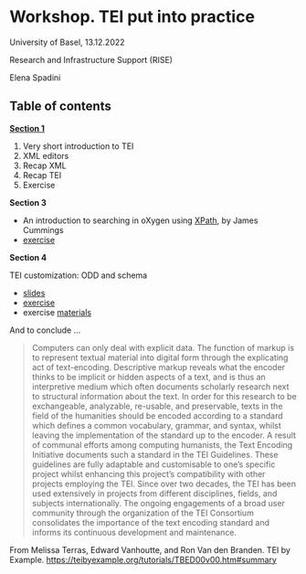 # Workshop. TEI put into practice

University of Basel, 13.12.2022

Research and Infrastructure Support (RISE)

Elena Spadini


## Table of contents

[**Section 1**](section1.md)
1. Very short introduction to TEI
2. XML editors
3. Recap XML
4. Recap TEI
5. Exercise


**Section 3**

- An introduction to searching in oXygen
using [XPath](https://dixit.uni-koeln.de/wp-content/uploads/2015/04/Camp2-4-James_Cummings_-_An_introduction_to_searching_in_oXygen_using_XPath__talk.pdf), by James Cummings
- [exercise](docs/xpath-exercise.md)

**Section 4**

TEI customization: ODD and schema
- [slides](https://elespdn.github.io/talks/20190425_TEIcustomization/slides/TEIcustomizationSlides-rpubs.html#/)
- [exercise](https://github.com/elespdn/elespdn.github.io/tree/master/talks/20190425_TEIcustomization/exercises)
- exercise [materials](https://github.com/elespdn/elespdn.github.io/tree/master/talks/20190425_TEIcustomization/materials) 


And to conclude ...

> Computers can only deal with explicit data. The function of markup is to represent textual material into digital form through the explicating act of text-encoding. Descriptive markup reveals what the encoder thinks to be implicit or hidden aspects of a text, and is thus an interpretive medium which often documents scholarly research next to structural information about the text. In order for this research to be exchangeable, analyzable, re-usable, and preservable, texts in the field of the humanities should be encoded according to a standard which defines a common vocabulary, grammar, and syntax, whilst leaving the implementation of the standard up to the encoder. A result of communal efforts among computing humanists, the Text Encoding Initiative documents such a standard in the TEI Guidelines. These guidelines are fully adaptable and customisable to one’s specific project whilst enhancing this project’s compatibility with other projects employing the TEI. Since over two decades, the TEI has been used extensively in projects from different disciplines, fields, and subjects internationally. The ongoing engagements of a broad user community through the organization of the TEI Consortium consolidates the importance of the text encoding standard and informs its continuous development and maintenance.

From Melissa Terras, Edward Vanhoutte, and Ron Van den Branden. TEI by Example. https://teibyexample.org/tutorials/TBED00v00.htm#summary
